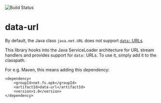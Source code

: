 ![Build Status](https://github.com/opwvhk/data-url/workflows/Java%20CI%20with%20Maven/badge.svg)

# data-url

By default, the Java class `java.net.URL` does not support [`data:` URLs](https://www.ietf.org/rfc/rfc2397.txt).

This library hooks into the Java ServiceLoader architecture for URL stream handlers and provides support for `data:` URLs.
To use it, simply add it to the classpath.

For e.g. Maven, this means adding this dependency:

	<dependency>
		<groupId>net.fs.opk</groupId>
		<artifactId>data-url</artifactId>
		<version>1.0</version>
	</dependency>

